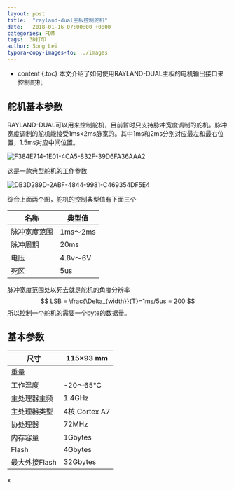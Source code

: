 ```yaml
---
layout: post
title:  "rayland-dual主板控制舵机"
date:   2018-01-16 07:00:00 +0800
categories: FDM 
tags:  3D打印 
author: Song Lei
typora-copy-images-to: ../images
---
```


* content
{:toc}
 本文介绍了如何使用RAYLAND-DUAL主板的电机输出接口来控制舵机



## 舵机基本参数

RAYLAND-DUAL可以用来控制舵机，目前暂时只支持脉冲宽度调制的舵机。脉冲宽度调制的舵机能接受1ms<2ms脉宽的。其中1ms和2ms分别对应最左和最右位置，1.5ms对应中间位置。

![F384E714-1E01-4CA5-832F-39D6FA36AAA2]({{site.baseurl}}/images/F384E714-1E01-4CA5-832F-39D6FA36AAA2.png)

这是一款典型舵机的工作参数

![DB3D289D-2ABF-4844-9981-C469354DF5E4]({{site.baseurl}}/images/DB3D289D-2ABF-4844-9981-C469354DF5E4.png)

综合上面两个图，舵机的控制典型值有下面三个

| 名称     | 典型值     |
| ------ | ------- |
| 脉冲宽度范围 | 1ms～2ms |
| 脉冲周期   | 20ms    |
| 电压     | 4.8v～6V |
| 死区     | 5us     |

脉冲宽度范围处以死去就是舵机的角度分辨率
$$
LSB = \frac{\Delta_{width}}{T}=1ms/5us = 200
$$
所以控制一个舵机的需要一个byte的数据量。



## 基本参数

| 尺寸        | 115×93 mm    |
| --------- | ------------ |
| 重量        |              |
| 工作温度      | -20～65℃      |
| 主处理器主频    | 1.4GHz       |
| 主处理器类型    | 4核 Cortex A7 |
| 协处理器      | 72MHz        |
| 内存容量      | 1Gbytes      |
| Flash     | 4Gbytes      |
| 最大外接Flash | 32Gbytes     |



x